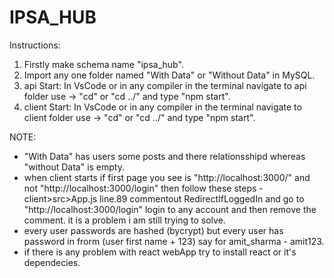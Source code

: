 # IPSA_HUB

Instructions:

1) Firstly make schema name "ipsa_hub".
2) Import any one folder named "With Data" or "Without Data" in MySQL.
3) api Start: In VsCode or in any compiler in the terminal navigate to api folder use -> "cd" or "cd ../" and type "npm start".
4) client Start: In VsCode or in any compiler in the terminal navigate to client folder use -> "cd" or "cd ../" and type "npm start".


NOTE: 

* "With Data" has users some posts and there relationsshipd whereas "without Data" is empty.
* when client starts if first page you see is "http://localhost:3000/" and not "http://localhost:3000/login" then follow these steps - client>src>App.js
line.89 commentout RedirectIfLoggedIn and go to "http://localhost:3000/login" login to any account and then remove the comment. it is a problem i am still trying to solve.
* every user passwords are hashed (bycrypt) but every user has password in frorm (user first name + 123) say for amit_sharma - amit123.
* if there is any problem with react webApp try to install react or it's dependecies.
 